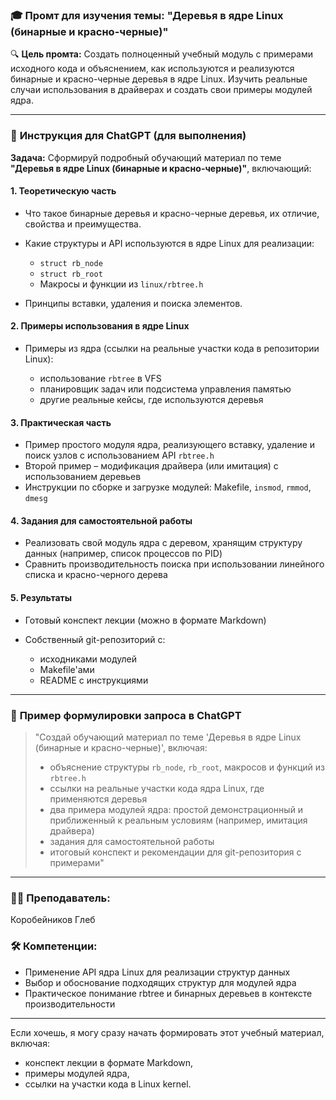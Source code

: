 ### 🎓 **Промт для изучения темы: "Деревья в ядре Linux (бинарные и красно-черные)"**

🔍 **Цель промта:**
Создать полноценный учебный модуль с примерами исходного кода и объяснением, как используются и реализуются бинарные и красно-черные деревья в ядре Linux. Изучить реальные случаи использования в драйверах и создать свои примеры модулей ядра.

---

### 📌 **Инструкция для ChatGPT (для выполнения)**

**Задача:**
Сформируй подробный обучающий материал по теме **"Деревья в ядре Linux (бинарные и красно-черные)"**, включающий:

#### 1. **Теоретическую часть**

* Что такое бинарные деревья и красно-черные деревья, их отличие, свойства и преимущества.
* Какие структуры и API используются в ядре Linux для реализации:

  * `struct rb_node`
  * `struct rb_root`
  * Макросы и функции из `linux/rbtree.h`
* Принципы вставки, удаления и поиска элементов.

#### 2. **Примеры использования в ядре Linux**

* Примеры из ядра (ссылки на реальные участки кода в репозитории Linux):

  * использование `rbtree` в VFS
  * планировщик задач или подсистема управления памятью
  * другие реальные кейсы, где используются деревья

#### 3. **Практическая часть**

* Пример простого модуля ядра, реализующего вставку, удаление и поиск узлов с использованием API `rbtree.h`
* Второй пример – модификация драйвера (или имитация) с использованием деревьев
* Инструкции по сборке и загрузке модулей: Makefile, `insmod`, `rmmod`, `dmesg`

#### 4. **Задания для самостоятельной работы**

* Реализовать свой модуль ядра с деревом, хранящим структуру данных (например, список процессов по PID)
* Сравнить производительность поиска при использовании линейного списка и красно-черного дерева

#### 5. **Результаты**

* Готовый конспект лекции (можно в формате Markdown)
* Собственный git-репозиторий с:

  * исходниками модулей
  * Makefile'ами
  * README с инструкциями

---

### 📂 **Пример формулировки запроса в ChatGPT**

> "Создай обучающий материал по теме 'Деревья в ядре Linux (бинарные и красно-черные)', включая:
>
> * объяснение структуры `rb_node`, `rb_root`, макросов и функций из `rbtree.h`
> * ссылки на реальные участки кода ядра Linux, где применяются деревья
> * два примера модулей ядра: простой демонстрационный и приближенный к реальным условиям (например, имитация драйвера)
> * задания для самостоятельной работы
> * итоговый конспект и рекомендации для git-репозитория с примерами"

---

### 🧑‍🏫 **Преподаватель:**

Коробейников Глеб

### 🛠 **Компетенции:**

* Применение API ядра Linux для реализации структур данных
* Выбор и обоснование подходящих структур для модулей ядра
* Практическое понимание rbtree и бинарных деревьев в контексте производительности

---

Если хочешь, я могу сразу начать формировать этот учебный материал, включая:

* конспект лекции в формате Markdown,
* примеры модулей ядра,
* ссылки на участки кода в Linux kernel.

